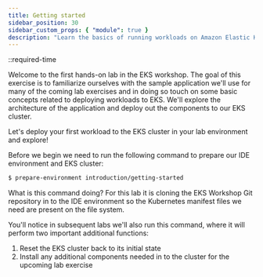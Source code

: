 ```yaml
---
title: Getting started
sidebar_position: 30
sidebar_custom_props: { "module": true }
description: "Learn the basics of running workloads on Amazon Elastic Kubernetes Service."
---
```


::required-time

Welcome to the first hands-on lab in the EKS workshop. The goal of this exercise is to familiarize ourselves with the sample application we'll use for many of the coming lab exercises and in doing so touch on some basic concepts related to deploying workloads to EKS. We'll explore the architecture of the application and deploy out the components to our EKS cluster.

Let's deploy your first workload to the EKS cluster in your lab environment and explore!

Before we begin we need to run the following command to prepare our IDE environment and EKS cluster:

```bash
$ prepare-environment introduction/getting-started
```

What is this command doing? For this lab it is cloning the EKS Workshop Git repository in to the IDE environment so the Kubernetes manifest files we need are present on the file system.

You'll notice in subsequent labs we'll also run this command, where it will perform two important additional functions:

1. Reset the EKS cluster back to its initial state
2. Install any additional components needed in to the cluster for the upcoming lab exercise
